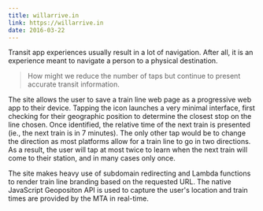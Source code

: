 ```yaml
---
title: willarrive.in
link: https://willarrive.in
date: 2016-03-22
---
```


Transit app experiences usually result in a lot of navigation. After all, it is an experience meant to navigate a person to a physical destination.

> How might we reduce the number of taps but continue to present accurate transit information.

The site allows the user to save a train line web page as a progressive web app to their device. Tapping the icon launches a very minimal interface, first checking for their geographic position to determine the closest stop on the line chosen. Once identified, the relative time of the next train is presented (ie., the next train is in 7 minutes). The only other tap would be to change the direction as most platforms allow for a train line to go in two directions. As a result, the user will tap at most twice to learn when the next train will come to their station, and in many cases only once.

The site makes heavy use of subdomain redirecting and Lambda functions to render train line branding based on the requested URL. The native JavaScript Geopositon API is used to capture the user's location and train times are provided by the MTA in real-time.